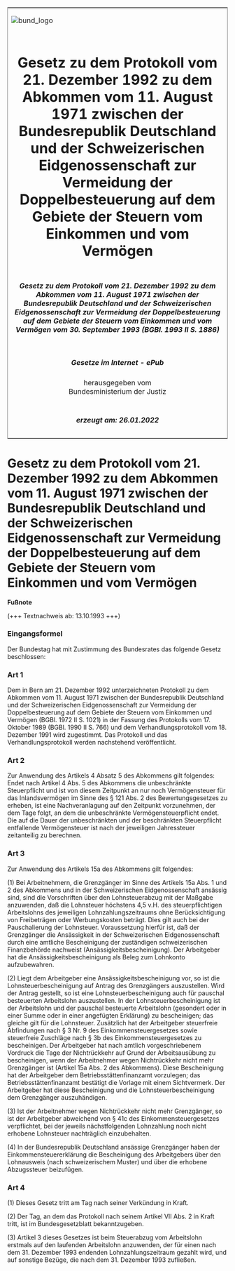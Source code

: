 <span id="DECKBLATT.html"></span>

<table border="0" frame="border" width="100%">

<tr valign="top">

<td align="left">

![bund\_logo](BfJ_2021_Web_de_de.gif)

</td>

<td align="right">

 

</td>

</tr>

<tr align="center" valign="middle">

<td colspan="2">

# Gesetz zu dem Protokoll vom 21. Dezember 1992 zu dem Abkommen vom 11. August 1971 zwischen der Bundesrepublik Deutschland und der Schweizerischen Eidgenossenschaft zur Vermeidung der Doppelbesteuerung auf dem Gebiete der Steuern vom Einkommen und vom Vermögen

</td>

</tr>

<tr align="center" valign="middle">

<td colspan="2">

##### Gesetz zu dem Protokoll vom 21. Dezember 1992 zu dem Abkommen vom 11. August 1971 zwischen der Bundesrepublik Deutschland und der Schweizerischen Eidgenossenschaft zur Vermeidung der Doppelbesteuerung auf dem Gebiete der Steuern vom Einkommen und vom Vermögen vom 30. September 1993 (BGBl. 1993 II S. 1886)

</td>

</tr>

<tr align="center" valign="middle">

<td colspan="2">

  
  

##### Gesetze im Internet - ePub  
  
herausgegeben vom  
Bundesministerium der Justiz

</td>

</tr>

<tr align="center" valign="bottom">

<td colspan="2">

  
  

##### erzeugt am: 26.01.2022

</td>

</tr>

</table>

<span id="BJNR188620993.html"></span>

# Gesetz zu dem Protokoll vom 21. Dezember 1992 zu dem Abkommen vom 11. August 1971 zwischen der Bundesrepublik Deutschland und der Schweizerischen Eidgenossenschaft zur Vermeidung der Doppelbesteuerung auf dem Gebiete der Steuern vom Einkommen und vom Vermögen

<div>

  
**Fußnote**

<div class="jnhtml">

<div>

<div class="jurAbsatz">

(+++ Textnachweis ab: 13.10.1993 +++)

</div>

</div>

</div>

</div>

<span id="BJNR188620993BJNE000100314.html"></span>

### Eingangsformel  

<div>

<div class="jnhtml">

<div>

<div class="jurAbsatz">

Der Bundestag hat mit Zustimmung des Bundesrates das folgende Gesetz
beschlossen:

</div>

</div>

</div>

</div>

<span id="BJNR188620993BJNE000200314.html"></span>

### Art 1  

<div>

<div class="jnhtml">

<div>

<div class="jurAbsatz">

Dem in Bern am 21. Dezember 1992 unterzeichneten Protokoll zu dem
Abkommen vom 11. August 1971 zwischen der Bundesrepublik Deutschland und
der Schweizerischen Eidgenossenschaft zur Vermeidung der
Doppelbesteuerung auf dem Gebiete der Steuern vom Einkommen und Vermögen
(BGBl. 1972 II S. 1021) in der Fassung des Protokolls vom 17. Oktober
1989 (BGBl. 1990 II S. 766) und dem Verhandlungsprotokoll vom 18.
Dezember 1991 wird zugestimmt. Das Protokoll und das
Verhandlungsprotokoll werden nachstehend veröffentlicht.

</div>

</div>

</div>

</div>

<span id="BJNR188620993BJNE000300314.html"></span>

### Art 2  

<div>

<div class="jnhtml">

<div>

<div class="jurAbsatz">

Zur Anwendung des Artikels 4 Absatz 5 des Abkommens gilt folgendes:  
Endet nach Artikel 4 Abs. 5 des Abkommens die unbeschränkte
Steuerpflicht und ist von diesem Zeitpunkt an nur noch Vermögensteuer
für das Inlandsvermögen im Sinne des § 121 Abs. 2 des
Bewertungsgesetzes zu erheben, ist eine Nachveranlagung auf den
Zeitpunkt vorzunehmen, der dem Tage folgt, an dem die unbeschränkte
Vermögensteuerpflicht endet. Die auf die Dauer der unbeschränkten und
der beschränkten Steuerpflicht entfallende Vermögensteuer ist nach der
jeweiligen Jahressteuer zeitanteilig zu berechnen.

</div>

</div>

</div>

</div>

<span id="BJNR188620993BJNE000400314.html"></span>

### Art 3  

<div>

<div class="jnhtml">

<div>

<div class="jurAbsatz">

Zur Anwendung des Artikels 15a des Abkommens gilt folgendes:

</div>

<div class="jurAbsatz">

(1) Bei Arbeitnehmern, die Grenzgänger im Sinne des Artikels 15a Abs. 1
und 2 des Abkommens und in der Schweizerischen Eidgenossenschaft
ansässig sind, sind die Vorschriften über den Lohnsteuerabzug mit der
Maßgabe anzuwenden, daß die Lohnsteuer höchstens 4,5 v.H. des
steuerpflichtigen Arbeitslohns des jeweiligen Lohnzahlungszeitraums ohne
Berücksichtigung von Freibeträgen oder Werbungskosten beträgt. Dies gilt
auch bei der Pauschalierung der Lohnsteuer. Voraussetzung hierfür ist,
daß der Grenzgänger die Ansässigkeit in der Schweizerischen
Eidgenossenschaft durch eine amtliche Bescheinigung der zuständigen
schweizerischen Finanzbehörde nachweist (Ansässigkeitsbescheinigung).
Der Arbeitgeber hat die Ansässigkeitsbescheinigung als Beleg zum
Lohnkonto aufzubewahren.

</div>

<div class="jurAbsatz">

(2) Liegt dem Arbeitgeber eine Ansässigkeitsbescheinigung vor, so ist
die Lohnsteuerbescheinigung auf Antrag des Grenzgängers auszustellen.
Wird der Antrag gestellt, so ist eine Lohnsteuerbescheinigung auch für
pauschal besteuerten Arbeitslohn auszustellen. In der
Lohnsteuerbescheinigung ist der Arbeitslohn und der pauschal besteuerte
Arbeitslohn (gesondert oder in einer Summe oder in einer angefügten
Erklärung) zu bescheinigen; das gleiche gilt für die Lohnsteuer.
Zusätzlich hat der Arbeitgeber steuerfreie Abfindungen nach § 3 Nr. 9
des Einkommensteuergesetzes sowie steuerfreie Zuschläge nach § 3b des
Einkommensteuergesetzes zu bescheinigen. Der Arbeitgeber hat nach
amtlich vorgeschriebenem Vordruck die Tage der Nichtrückkehr auf Grund
der Arbeitsausübung zu bescheinigen, wenn der Arbeitnehmer wegen
Nichtrückkehr nicht mehr Grenzgänger ist (Artikel 15a Abs. 2 des
Abkommens). Diese Bescheinigung hat der Arbeitgeber dem
Betriebsstättenfinanzamt vorzulegen; das Betriebsstättenfinanzamt
bestätigt die Vorlage mit einem Sichtvermerk. Der Arbeitgeber hat diese
Bescheinigung und die Lohnsteuerbescheinigung dem Grenzgänger
auszuhändigen.

</div>

<div class="jurAbsatz">

(3) Ist der Arbeitnehmer wegen Nichtrückkehr nicht mehr Grenzgänger, so
ist der Arbeitgeber abweichend von § 41c des Einkommensteuergesetzes
verpflichtet, bei der jeweils nächstfolgenden Lohnzahlung noch nicht
erhobene Lohnsteuer nachträglich einzubehalten.

</div>

<div class="jurAbsatz">

(4) In der Bundesrepublik Deutschland ansässige Grenzgänger haben der
Einkommensteuererklärung die Bescheinigung des Arbeitgebers über den
Lohnausweis (nach schweizerischem Muster) und über die erhobene
Abzugssteuer beizufügen.

</div>

</div>

</div>

</div>

<span id="BJNR188620993BJNE000500314.html"></span>

### Art 4  

<div>

<div class="jnhtml">

<div>

<div class="jurAbsatz">

(1) Dieses Gesetz tritt am Tag nach seiner Verkündung in Kraft.

</div>

<div class="jurAbsatz">

(2) Der Tag, an dem das Protokoll nach seinem Artikel VII Abs. 2 in
Kraft tritt, ist im Bundesgesetzblatt bekanntzugeben.

</div>

<div class="jurAbsatz">

(3) Artikel 3 dieses Gesetzes ist beim Steuerabzug vom Arbeitslohn
erstmals auf den laufenden Arbeitslohn anzuwenden, der für einen nach
dem 31. Dezember 1993 endenden Lohnzahlungszeitraum gezahlt wird, und
auf sonstige Bezüge, die nach dem 31. Dezember 1993 zufließen.

</div>

</div>

</div>

</div>
